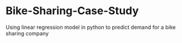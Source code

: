 # Bike-Sharing-Case-Study
Using linear regression model in python to predict demand for a bike sharing company
